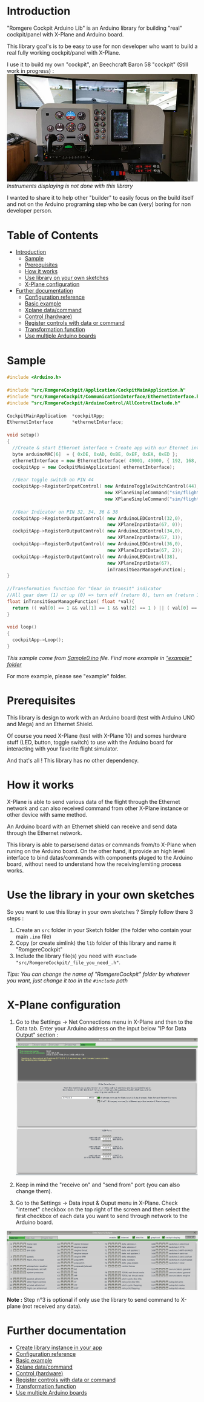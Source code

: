 # Introduction

"Romgere Cockpit Arduino Lib" is an Arduino library for building "real" cockpit/panel with X-Plane and Arduino board.

This library goal's is to be easy to use for non developer who want to build a real fully working cockpit/panel with X-Plane.

I use it to build my own "cockpit", an Beechcraft Baron 58 "cockpit" (Still work in progress) :
![My Beechcraft Baron 58 cockpit (WIP)](../img/my_cockpit.jpg?raw=true)
*Instruments displaying is not done with this library*

I wanted to share it to help other "builder" to easily focus on the build itself and not on the Arduino programing step who be can (very) boring for non developer person.


# Table of Contents

* [Introduction](index.md)
  * [Sample](index.md#sample)
  * [Prerequisites](index.md#prerequisites)
  * [How it works](index.md#how-it-works)
  * [Use library on your own sketches](index.md#use-the-library-in-your-own-sketches)
  * [X-Plane configuration](index.md#x-plane-configuration)
* [Further documentation](index.md#further-documentation)
  * [Configuration reference](1-configuration-reference.md)
  * [Basic example](2-basic-example.md)
  * [Xplane data/command](3-command-and-data.md)
  * [Control (hardware)](4-controls.md)
  * [Register controls with data or command](5-register-control-data-command.md)
  * [Transformation function](6-transformation-function.md)
  * [Use multiple Arduino boards](7-multiple-boards.md)


# Sample

```cpp
#include <Arduino.h>

#include "src/RomgereCockpit/Application/CockpitMainApplication.h"
#include "src/RomgereCockpit/CommunicationInterface/EthernetInterface.h"
#include "src/RomgereCockpit/ArduinoControl/AllControlInclude.h"

CockpitMainApplication  *cockpitApp;
EthernetInterface       *ethernetInterface;

void setup()
{
  //Create & start Ethernet interface + Create app with our Eternet interface
  byte arduinoMAC[6]  = { 0xDE, 0xAD, 0xBE, 0xEF, 0xEA, 0xED };
  ethernetInterface = new EthernetInterface( 49001, 49000, { 192, 168, 1, 97 }, arduinoMAC, { 192, 168, 1, 21 });
  cockpitApp = new CockpitMainApplication( ethernetInterface);

  //Gear toggle switch on PIN 44
  cockpitApp->RegisterInputControl( new ArduinoToggleSwitchControl(44),
                                    new XPlaneSimpleCommand("sim/flight_controls/landing_gear_down"),
                                    new XPlaneSimpleCommand("sim/flight_controls/landing_gear_up"));

  //Gear Indicator on PIN 32, 34, 36 & 38
  cockpitApp->RegisterOutputControl( new ArduinoLEDControl(32,0),
                                     new XPlaneInputData(67, 0));
  cockpitApp->RegisterOutputControl( new ArduinoLEDControl(34,0),
                                     new XPlaneInputData(67, 1));
  cockpitApp->RegisterOutputControl( new ArduinoLEDControl(36,0),
                                     new XPlaneInputData(67, 2));
  cockpitApp->RegisterOutputControl( new ArduinoLEDControl(38),
                                     new XPlaneInputData(67),
                                     inTransitGearManageFunction);
}

//Transformation function for "Gear in transit" indicator
//All gear down (1) or up (0) => turn off (return 0), turn on (return 1) otherwise
float inTransitGearManageFunction( float *val){
  return (( val[0] == 1 && val[1] == 1 && val[2] == 1 ) || ( val[0] == 0 && val[1] == 0 && val[2] == 0 )) ? 0 : 1;
}

void loop()
{
  cockpitApp->Loop();
}
```
*This sample come from [Sample0.ino](https://github.com/romgere/romgere_cockpit/blob/master/example/Sample0/Sample0.ino) file. Find more example in ["example" folder](https://github.com/romgere/romgere_cockpit/blob/master/example/)*

For more example, please see "example" folder.

# Prerequisites

This library is design to work with an Arduino board (test with Arduino UNO and Mega) and an Ethernet Shield.

Of course you need X-Plane (test with X-Plane 10) and somes hardware stuff (LED, button, toggle switch) to use with the Arduino board for interacting with your favorite flight simulator.

And that's all ! This library has no other dependency.

# How it works

X-Plane is able to send various data of the flight through the Ethernet network and can also received command from other X-Plane instance or other device with same method.

An Arduino board with an Ethernet shield can receive and send data through the Ethernet network.

This library is able to parse/send datas or commands from/to X-Plane when runing on the Arduino board. On the other hand, it provide an high level interface to bind datas/commands with components pluged to the Arduino board, without need to understand how the receiving/emiting process works.

# Use the library in your own sketches

So you want to use this libray in your own sketches ? Simply follow there 3 steps :

1. Create an `src` folder in your Sketch folder (the folder who contain your main `.ino` file)
2. Copy (or create simlink) the `lib` folder of this library and name it "RomgereCockpit"
3. Include the library file(s) you need with `#include "src/RomgereCockpit/_file_you_need_.h"`.

*Tips: You can change the name of "RomgereCockpit" folder by whatever you want, just change it too in the `#include` path*


# X-Plane configuration

1. Go to the Settings -> Net Connections menu in X-Plane and then to the Data tab. Enter your Arduino address on the input below "IP for Data Output" section :
![X-Plane network settings](../img/xplane_conf_network.png?raw=true)

2. Keep in mind the "receive on" and "send from" port (you can also change them).

3. Go to the Settings -> Data input & Ouput menu in X-Plane. Check "internet" checkbox on the top right of the screen and then select the first checkbox of each data you want to send through network to the Arduino board.

![X-Plane network settings](../img/xplane_conf_data.png?raw=true)

**Note :** Step n°3 is optional if only use the library to send command to X-plane (not received any data).


# Further documentation

* [Create library instance in your app](0-create-library-instance.md)
* [Configuration reference](1-configuration-reference.md)
* [Basic example](2-basic-example.md)
* [Xplane data/command](3-command-and-data.md)
* [Control (hardware)](4-controls.md)
* [Register controls with data or command](5-register-control-data-command.md)
* [Transformation function](6-transformation-function.md)
* [Use multiple Arduino boards](7-multiple-boards.md)
